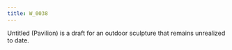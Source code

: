 ```yaml
---
title: W_0038
---
```

Untitled (Pavilion) is a draft for an outdoor sculpture that remains unrealized to date.